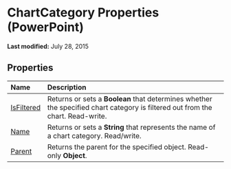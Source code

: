 
# ChartCategory Properties (PowerPoint)

 **Last modified:** July 28, 2015


## Properties



|**Name**|**Description**|
|:-----|:-----|
| [IsFiltered](e337eee5-2885-7cee-1cfd-a36331a136de.md)|Returns or sets a  **Boolean** that determines whether the specified chart category is filtered out from the chart. Read-write.|
| [Name](be3803c3-8d48-a2e6-a1d5-effb87d68615.md)|Returns or sets a  **String** that represents the name of a chart category. Read/write.|
| [Parent](1b0bd9f0-90ca-8471-520d-c4fbe1e903f3.md)|Returns the parent for the specified object. Read-only  **Object**.|
